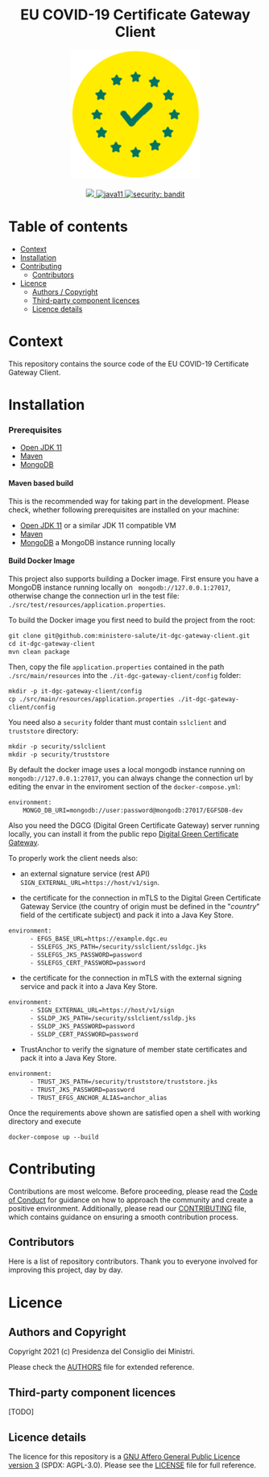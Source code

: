 <h1 align="center">EU COVID-19 Certificate Gateway Client</h1>

<div align="center">
<img width="256" height="256" src="img/logo.png">
</div>

<br />
<div align="center">
    <!-- CoC -->
    <a href="CODE_OF_CONDUCT.md">
      <img src="https://img.shields.io/badge/Contributor%20Covenant-v2.0%20adopted-ff69b4.svg" />
    </a>
    <a href="https://www.oracle.com/java/technologies/javase-jdk11-downloads.html">
      <img alt="java11"
      src="https://img.shields.io/badge/java-11-green">
    </a>
    <a href="https://github.com/PyCQA/bandit">
      <img alt="security: bandit"
      src="https://img.shields.io/badge/security-bandit-yellow.svg">
    </a>
</div>


# Table of contents

- [Context](#context)
- [Installation](#installation)
- [Contributing](#contributing)
  - [Contributors](#contributors)
- [Licence](#licence)
  - [Authors / Copyright](#authors-and-copyright)
  - [Third-party component licences](#third-party-component-licences)
  - [Licence details](#licence-details)


# Context
This repository contains the source code of the EU COVID-19 Certificate Gateway Client.

# Installation

### Prerequisites
 - [Open JDK 11](https://openjdk.java.net) 
 - [Maven](https://maven.apache.org)
 - [MongoDB](https://www.mongodb.com/)

#### Maven based build
This is the recommended way for taking part in the development.
Please check, whether following prerequisites are installed on your machine:
- [Open JDK 11](https://openjdk.java.net) or a similar JDK 11 compatible VM
- [Maven](https://maven.apache.org)
- [MongoDB](https://www.mongodb.com/) a MongoDB instance running locally

#### Build Docker Image
This project also supports building a Docker image.
First ensure you have a MongoDB instance running locally on `` mongodb://127.0.0.1:27017``, otherwise change the connection url in the test file: ```./src/test/resources/application.properties```.

To build the Docker image you first need to build the project from the root:

```shell script
git clone git@github.com:ministero-salute/it-dgc-gateway-client.git
cd it-dgc-gateway-client
mvn clean package
```

Then, copy the file ``application.properties`` contained in the path ``./src/main/resources`` into the ``./it-dgc-gateway-client/config`` folder:
```shell script
mkdir -p it-dgc-gateway-client/config
cp ./src/main/resources/application.properties ./it-dgc-gateway-client/config
```

You need also a ``security`` folder thant must contain ``sslclient`` and ``truststore`` directory:
```shell script
mkdir -p security/sslclient
mkdir -p security/truststore
```

By default the docker image uses a local mongodb instance running on  `` mongodb://127.0.0.1:27017``, you can always change the connection url by editing the envar in the enviroment section of the ``docker-compose.yml``:

```
environment:
    MONGO_DB_URI=mongodb://user:password@mongodb:27017/EGFSDB-dev
```

Also you need the DGCG (Digital Green Certificate Gateway) server running locally, you can install it from the public repo [Digital Green Certificate Gateway](https://github.com/eu-digital-green-certificates/dgc-gateway).

To properly work the client needs also:

- an external signature service (rest API) ``SIGN_EXTERNAL_URL=https://host/v1/sign``.

- the certificate for the connection in mTLS to the Digital Green Certificate Gateway Service (the country of origin must be defined in the "_country_" field of the certificate subject) and pack it into a Java Key Store.
```
environment:
      - EFGS_BASE_URL=https://example.dgc.eu
      - SSLEFGS_JKS_PATH=/security/sslclient/ssldgc.jks
      - SSLEFGS_JKS_PASSWORD=password
      - SSLEFGS_CERT_PASSWORD=password
```
- the certificate for the connection in mTLS with the external signing service and pack it into a Java Key Store.
```
environment:
      - SIGN_EXTERNAL_URL=https://host/v1/sign
      - SSLDP_JKS_PATH=/security/sslclient/ssldp.jks
      - SSLDP_JKS_PASSWORD=password
      - SSLDP_CERT_PASSWORD=password
```
- TrustAnchor to verify the signature of member state certificates and pack it into a Java Key Store.
``` 
environment:
      - TRUST_JKS_PATH=/security/truststore/truststore.jks
      - TRUST_JKS_PASSWORD=password
      - TRUST_EFGS_ANCHOR_ALIAS=anchor_alias
```

Once the requirements above shown are satisfied open a shell with working directory and execute

```shell script
docker-compose up --build
```

# Contributing
Contributions are most welcome. Before proceeding, please read the [Code of Conduct](./CODE_OF_CONDUCT.md) for guidance on how to approach the community and create a positive environment. Additionally, please read our [CONTRIBUTING](./CONTRIBUTING.md) file, which contains guidance on ensuring a smooth contribution process.

## Contributors
Here is a list of repository contributors. Thank you to everyone involved for improving this project, day by day.

# Licence

## Authors and Copyright

Copyright 2021 (c) Presidenza del Consiglio dei Ministri.

Please check the [AUTHORS](AUTHORS) file for extended reference.

## Third-party component licences

[TODO]

## Licence details

The licence for this repository is a [GNU Affero General Public Licence version 3](https://www.gnu.org/licenses/agpl-3.0.html) (SPDX: AGPL-3.0). Please see the [LICENSE](LICENSE) file for full reference.






























